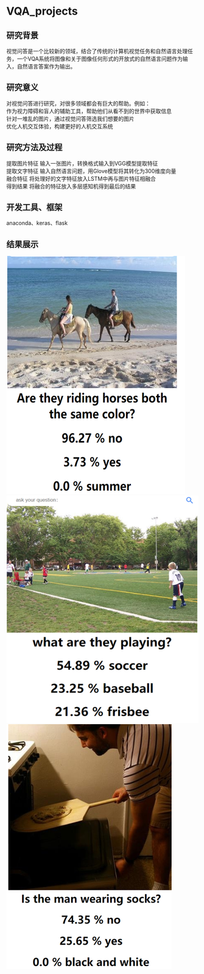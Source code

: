# VQA_projects

## 研究背景
视觉问答是一个比较新的领域，结合了传统的计算机视觉任务和自然语言处理任务，一个VQA系统将图像和关于图像任何形式的开放式的自然语言问题作为输入，自然语言答案作为输出。

## 研究意义
对视觉问答进行研究，对很多领域都会有巨大的帮助。例如：  
作为视力障碍和盲人的辅助工具，帮助他们从看不到的世界中获取信息  
针对一堆乱的图片，通过视觉问答筛选我们想要的图片  
优化人机交互体验，构建更好的人机交互系统  

## 研究方法及过程
提取图片特征 输入一张图片，转换格式输入到VGG模型提取特征  
提取文字特征 输入自然语言问题，用Glove模型将其转化为300维度向量  
融合特征     将处理好的文字特征放入LSTM中再与图片特征相融合  
得到结果     将融合的特征放入多层感知机得到最后的结果  

## 开发工具、框架
anaconda、keras、flask

## 结果展示
![horse](https://github.com/cxf396469029/VQA_project/raw/master/%E5%9B%BE%E7%89%872.png)
![ball](https://github.com/cxf396469029/VQA_project/raw/master/%E5%9B%BE%E7%89%873.png)
![socks](https://github.com/cxf396469029/VQA_project/raw/master/%E5%9B%BE%E7%89%874.png)
